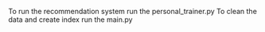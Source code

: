 To run the recommendation system run the personal_trainer.py
To clean the data and create index run the main.py
